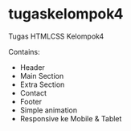 # tugaskelompok4
Tugas HTMLCSS Kelompok4

Contains:
- Header
- Main Section
- Extra Section
- Contact
- Footer
- Simple animation
- Responsive ke Mobile & Tablet
